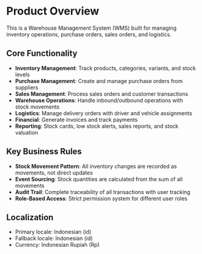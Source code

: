 # Product Overview

This is a Warehouse Management System (WMS) built for managing inventory operations, purchase orders, sales orders, and logistics.

## Core Functionality

-   **Inventory Management**: Track products, categories, variants, and stock levels
-   **Purchase Management**: Create and manage purchase orders from suppliers
-   **Sales Management**: Process sales orders and customer transactions
-   **Warehouse Operations**: Handle inbound/outbound operations with stock movements
-   **Logistics**: Manage delivery orders with driver and vehicle assignments
-   **Financial**: Generate invoices and track payments
-   **Reporting**: Stock cards, low stock alerts, sales reports, and stock valuation

## Key Business Rules

-   **Stock Movement Pattern**: All inventory changes are recorded as movements, not direct updates
-   **Event Sourcing**: Stock quantities are calculated from the sum of all movements
-   **Audit Trail**: Complete traceability of all transactions with user tracking
-   **Role-Based Access**: Strict permission system for different user roles

## Localization

-   Primary locale: Indonesian (id)
-   Fallback locale: Indonesian (id)
-   Currency: Indonesian Rupiah (Rp)
